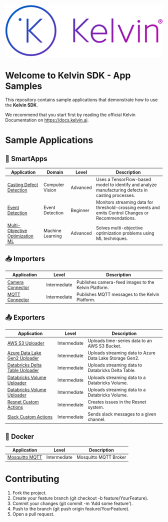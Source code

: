 ![Kelvin Logo](logo.png)

# Welcome to Kelvin SDK - App Samples
This repository contains sample applications that demonstrate how to use the **Kelvin SDK**. 

We recommend that you start first by reading the official Kelvin Documentation on https://docs.kelvin.ai.

# Sample Applications

## 🚀 SmartApps

| Application                                                                      | Domain               | Level        | Description                                                                                         |
|--------------------------------------------------------------------------------- |----------------------|--------------|-----------------------------------------------------------------------------------------------------|
| [Casting Defect Detection](applications/casting-defect-detection/)               | Computer Vision      | Advanced     | Uses a TensorFlow-based model to identify and analyze manufacturing defects in casting processes.   |
| [Event Detection](applications/event-detection/)                                 | Event Detection      | Beginner     | Monitors streaming data for threshold-crossing events and emits Control Changes or Recommendations. |
| [Multi-Objective Optimization ML](applications/multi-objective-optimization-ml/) | Machine Learning     | Advanced     | Solves multi-objective optimization problems using ML techniques.                                   |

## 📥 Importers

| Application                                     | Level        | Description                                          |
|-------------------------------------------------|--------------|------------------------------------------------------|
| [Camera Connector](importers/camera-connector/) | Intermediate | Publishes camera-feed images to the Kelvin Platform. |
| [MQTT Connector](importers/mqtt-connector/)     | Intermediate | Publishes MQTT messages to the Kelvin Platform.      |

## 📤 Exporters

| Application                                                                   | Level         | Description                                             |
|-------------------------------------------------------------------------------|---------------|---------------------------------------------------------|
| [AWS S3 Uploader](exporters/aws-s3-uploader/)                                 | Intermediate  | Uploads time-series data to an AWS S3 Bucket.           |
| [Azure Data Lake Gen2 Uploader](exporters/azure-data-lake-uploader/)          | Intermediate  | Uploads streaming data to Azure Data Lake Storage Gen2. |
| [Databricks Delta Table Uploader](exporters/databricks-delta-table-uploader/) | Intermediate  | Uploads streaming data to Databricks Delta Table.       |
| [Databricks Volume Uploader](exporters/databricks-volume-uploader/)           | Intermediate  | Uploads streaming data to a Databricks Volume.          |
| [Databricks Volume Uploader](exporters/databricks-volume-uploader/)           | Intermediate  | Uploads streaming data to a Databricks Volume.          |
| [Resnet Custom Actions](exporters/resnet-custom-actions/)                     | Intermediate  | Creates issues in the Resnet system.                    |
| [Slack Custom Actions](exporters/slack-custom-actions/)                       | Intermediate  | Sends slack messages to a given channel.                |

## 🤖 Docker

| Application                                    | Level        | Description                                                      |
|------------------------------------------------|--------------|------------------------------------------------------------------|
| [Mosquitto MQTT](docker/mosquitto-mqtt/)       | Intermediate | Mosquitto MQTT Broker                                            |


# Contributing
1. Fork the project.
2. Create your feature branch (git checkout -b feature/YourFeature).
3. Commit your changes (git commit -m 'Add some feature').
4. Push to the branch (git push origin feature/YourFeature).
5. Open a pull request.